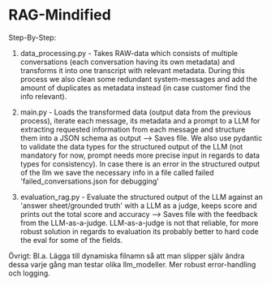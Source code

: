 # RAG-Mindified

Step-By-Step:
1) data_processing.py -
Takes RAW-data which consists of multiple conversations (each conversation having its own metadata) and transforms it into one transcript with relevant metadata.
During this process we also clean some redundant system-messages and add the amount of duplicates as metadata instead (in case customer find the info relevant).

2) main.py -
Loads the transformed data (output data from the previous process), iterate each message, its metadata and a prompt to a LLM for extracting
requested information from each message and structure them into a JSON schema as output --> Saves file.
We also use pydantic to validate the data types for the structured output of the LLM (not mandatory for now, prompt needs more precise input in regards to data types for consistency).
In case there is an error in the structured output of the llm we save the necessary info in a file called failed 'failed_conversations.json for debugging'

3) evaluation_rag.py - 
Evaluate the structured output of the LLM against an 'answer sheet/grounded truth' with a LLM as a judge, keeps score and prints out the total
score and accuracy --> Saves file with the feedback from the LLM-as-a-judge.
LLM-as-a-judge is not that reliable, for more robust solution in regards to evaluation its probably better to hard code the eval for some of the fields.

Övrigt:
Bl.a. Lägga till dynamiska filnamn så att man slipper själv ändra dessa varje gång man testar olika llm_modeller.
Mer robust error-handling och logging.
